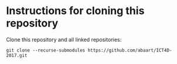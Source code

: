# Instructions for cloning this repository
Clone this repository and all linked repositories:

`git clone --recurse-submodules https://github.com/abaart/ICT4D-2017.git`
